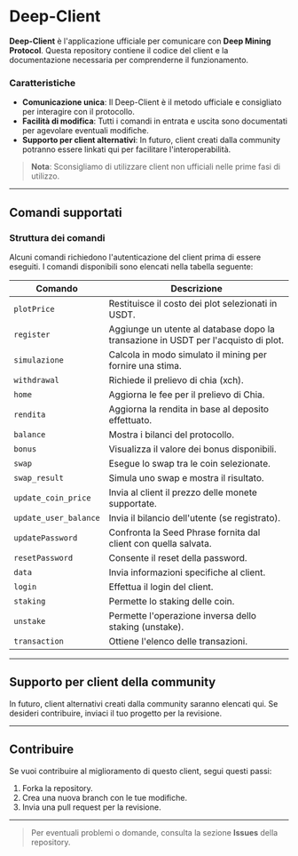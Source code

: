 # Deep-Client

**Deep-Client** è l'applicazione ufficiale per comunicare con **Deep Mining Protocol**. Questa repository contiene il codice del client e la documentazione necessaria per comprenderne il funzionamento.

### Caratteristiche

- **Comunicazione unica**: Il Deep-Client è il metodo ufficiale e consigliato per interagire con il protocollo.
- **Facilità di modifica**: Tutti i comandi in entrata e uscita sono documentati per agevolare eventuali modifiche.
- **Supporto per client alternativi**: In futuro, client creati dalla community potranno essere linkati qui per facilitare l'interoperabilità.

> **Nota**: Sconsigliamo di utilizzare client non ufficiali nelle prime fasi di utilizzo.

---

## Comandi supportati

### Struttura dei comandi

Alcuni comandi richiedono l'autenticazione del client prima di essere eseguiti. I comandi disponibili sono elencati nella tabella seguente:

| **Comando**           | **Descrizione**                                                                    |
| --------------------- | ---------------------------------------------------------------------------------- |
| `plotPrice`           | Restituisce il costo dei plot selezionati in USDT.                                 |
| `register`            | Aggiunge un utente al database dopo la transazione in USDT per l'acquisto di plot. |
| `simulazione`         | Calcola in modo simulato il mining per fornire una stima.                          |
| `withdrawal`          | Richiede il prelievo di chia (xch).                                            |
| `home`                | Aggiorna le fee per il prelievo di Chia.                                           |
| `rendita`             | Aggiorna la rendita in base al deposito effettuato.                                |
| `balance`             | Mostra i bilanci del protocollo.                                                   |
| `bonus`               | Visualizza il valore dei bonus disponibili.                                        |
| `swap`                | Esegue lo swap tra le coin selezionate.                                            |
| `swap_result`         | Simula uno swap e mostra il risultato.                                             |
| `update_coin_price`   | Invia al client il prezzo delle monete supportate.                                 |
| `update_user_balance` | Invia il bilancio dell'utente (se registrato).                                     |
| `updatePassword`      | Confronta la Seed Phrase fornita dal client con quella salvata.                    |
| `resetPassword`       | Consente il reset della password.                                                  |
| `data`                | Invia informazioni specifiche al client.                                           |
| `login`               | Effettua il login del client.                                                      |
| `staking`             | Permette lo staking delle coin.                                                    |
| `unstake`             | Permette l'operazione inversa dello staking (unstake).                             |
| `transaction`         | Ottiene l'elenco delle transazioni.                                                |

---

## Supporto per client della community

In futuro, client alternativi creati dalla community saranno elencati qui. Se desideri contribuire, inviaci il tuo progetto per la revisione.

---

## Contribuire

Se vuoi contribuire al miglioramento di questo client, segui questi passi:

1. Forka la repository.
2. Crea una nuova branch con le tue modifiche.
3. Invia una pull request per la revisione.

---

> Per eventuali problemi o domande, consulta la sezione **Issues** della repository.

